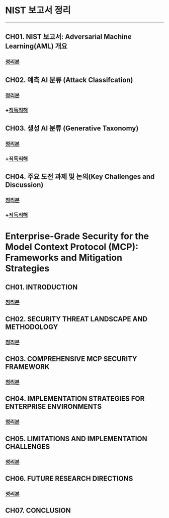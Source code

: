 # NIST 보고서 정리
---
## CH01. NIST 보고서: Adversarial Machine Learning(AML) 개요
### [정리본](https://github.com/presyeont/Adversarial_Machine_Learning/blob/main/ch01.md)

## CH02. 예측 AI 분류 (Attack Classifcation)
### [정리본](https://github.com/presyeont/Adversarial_Machine_Learning/blob/main/ch02.md )
### +[직독직해](https://github.com/presyeont/Adversarial_Machine_Learning/blob/main/ch02직독직해.md)

## CH03. 생성 AI	분류 (Generative Taxonomy)
### [정리본](https://github.com/presyeont/Adversarial_Machine_Learning/blob/main/ch03.md)
### +[직독직해](https://github.com/presyeont/Adversarial_Machine_Learning/blob/main/ch03직독직해.md)

## CH04. 주요 도전 과제 및 논의(Key Challenges and Discussion)
### [정리본](https://github.com/presyeont/Adversarial_Machine_Learning/blob/main/ch04.md)
### +[직독직해](https://github.com/presyeont/Adversarial_Machine_Learning/blob/main/ch04직독직해.md)

# Enterprise-Grade Security for the Model Context Protocol (MCP): Frameworks and Mitigation Strategies
## CH01. INTRODUCTION
### [정리본](https://github.com/presyeont/Adversarial_Machine_Learning/blob/main/MCP01.md)
## CH02. SECURITY THREAT LANDSCAPE AND METHODOLOGY
### [정리본](https://github.com/presyeont/Adversarial_Machine_Learning/blob/main/MCP02.md)
## CH03. COMPREHENSIVE MCP SECURITY FRAMEWORK
### [정리본](https://github.com/presyeont/Adversarial_Machine_Learning/blob/main/MCP03.md)
## CH04. IMPLEMENTATION STRATEGIES FOR ENTERPRISE ENVIRONMENTS
### [정리본](https://github.com/presyeont/Adversarial_Machine_Learning/blob/main/MCP04.md)
## CH05. LIMITATIONS AND IMPLEMENTATION CHALLENGES
### [정리본](https://github.com/presyeont/Adversarial_Machine_Learning/blob/main/MCP05.md)
## CH06. FUTURE RESEARCH DIRECTIONS
### [정리본](https://github.com/presyeont/Adversarial_Machine_Learning/blob/main/MCP06.md)
## CH07. CONCLUSION


